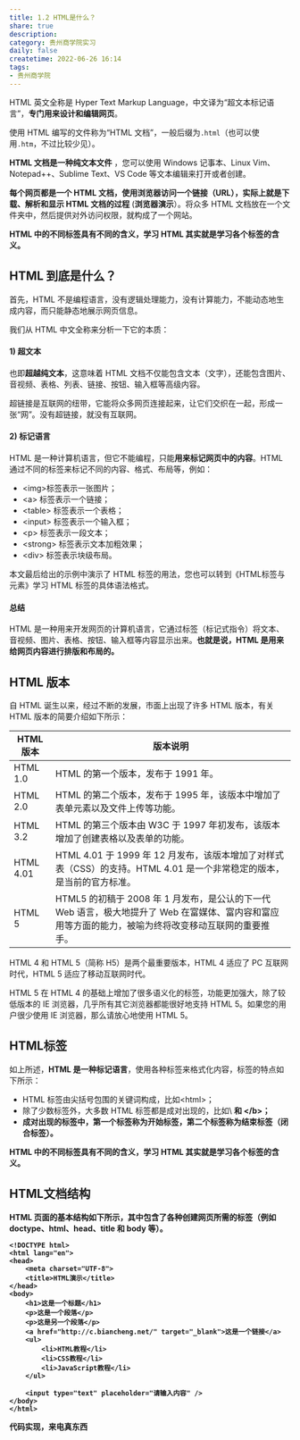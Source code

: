 ```yaml
---
title: 1.2 HTML是什么？
share: true
description:  
category: 贵州商学院实习
daily: false
createtime: 2022-06-26 16:14
tags:
- 贵州商学院
---
```


HTML 英文全称是 Hyper Text Markup Language，中文译为“超文本标记语言”，**专门用来设计和编辑网页**。

使用 HTML 编写的文件称为“HTML 文档”，一般后缀为`.html`（也可以使用`.htm`，不过比较少见）。

**HTML 文档是一种纯文本文件** ，您可以使用 Windows 记事本、Linux Vim、Notepad++、Sublime Text、VS Code 等文本编辑来打开或者创建。

**每个网页都是一个 HTML 文档，使用浏览器访问一个链接（URL），实际上就是下载、解析和显示 HTML 文档的过程** (**浏览器演示**）。将众多 HTML 文档放在一个文件夹中，然后提供对外访问权限，就构成了一个网站。

**HTML 中的不同标签具有不同的含义，学习 HTML 其实就是学习各个标签的含义。**


## HTML 到底是什么？

首先，HTML 不是编程语言，没有逻辑处理能力，没有计算能力，不能动态地生成内容，而只能静态地展示网页信息。

我们从 HTML 中文全称来分析一下它的本质：

#### 1) 超文本

也即**超越纯文本**，这意味着 HTML 文档不仅能包含文本（文字），还能包含图片、音视频、表格、列表、链接、按钮、输入框等高级内容。

超链接是互联网的纽带，它能将众多网页连接起来，让它们交织在一起，形成一张“网”。没有超链接，就没有互联网。

#### 2) 标记语言

HTML 是一种计算机语言，但它不能编程，只能**用来标记网页中的内容**。HTML 通过不同的标签来标记不同的内容、格式、布局等，例如：

- \<img\>标签表示一张图片；
- \<a> 标签表示一个链接；
- \<table> 标签表示一个表格；
- \<input> 标签表示一个输入框；
- \<p> 标签表示一段文本；
- \<strong> 标签表示文本加粗效果；
- \<div> 标签表示块级布局。

本文最后给出的示例中演示了 HTML 标签的用法，您也可以转到《HTML标签与元素》学习 HTML 标签的具体语法格式。

#### 总结

HTML 是一种用来开发网页的计算机语言，它通过标签（标记式指令）将文本、音视频、图片、表格、按钮、输入框等内容显示出来。**也就是说，HTML 是用来给网页内容进行排版和布局的。**

## HTML 版本

自 HTML 诞生以来，经过不断的发展，市面上出现了许多 HTML 版本，有关 HTML 版本的简要介绍如下所示：

| HTML版本 | 版本说明 |
| --- | --- |
| HTML 1.0 | HTML 的第一个版本，发布于 1991 年。 |
| HTML 2.0 | HTML 的第二个版本，发布于 1995 年，该版本中增加了表单元素以及文件上传等功能。 |
| HTML 3.2 | HTML 的第三个版本由 W3C 于 1997 年初发布，该版本增加了创建表格以及表单的功能。 |
| HTML 4.01 | HTML 4.01 于 1999 年 12 月发布，该版本增加了对样式表（CSS）的支持。HTML 4.01 是一个非常稳定的版本，是当前的官方标准。 |
| HTML 5 | HTML5 的初稿于 2008 年 1 月发布，是公认的下一代 Web 语言，极大地提升了 Web 在富媒体、富内容和富应用等方面的能力，被喻为终将改变移动互联网的重要推手。 |

HTML 4 和 HTML 5（简称 H5）是两个最重要版本，HTML 4 适应了 PC 互联网时代，HTML 5 适应了移动互联网时代。

HTML 5 在 HTML 4 的基础上增加了很多语义化的标签，功能更加强大，除了较低版本的 IE 浏览器，几乎所有其它浏览器都能很好地支持 HTML 5。如果您的用户很少使用 IE 浏览器，那么请放心地使用 HTML 5。

## HTML标签

如上所述，**HTML 是一种标记语言**，使用各种标签来格式化内容，标签的特点如下所示：

-   HTML 标签由尖括号包围的关键词构成，比如\<html>；
-   除了少数标签外，大多数 HTML 标签都是成对出现的，比如\ <b> 和 \</b>；
-   成对出现的标签中，第一个标签称为开始标签，第二个标签称为结束标签（闭合标签）。

**HTML 中的不同标签具有不同的含义，学习 HTML 其实就是学习各个标签的含义。**

## HTML文档结构

HTML 页面的基本结构如下所示，其中包含了各种创建网页所需的标签（例如 doctype、html、head、title 和 body 等）。

```
<!DOCTYPE html>
<html lang="en">
<head>
    <meta charset="UTF-8">
    <title>HTML演示</title>
</head>
<body>
    <h1>这是一个标题</h1>
    <p>这是一个段落</p>
    <p>这是另一个段落</p>
    <a href="http://c.biancheng.net/" target="_blank">这是一个链接</a>
    <ul>
        <li>HTML教程</li>
        <li>CSS教程</li>
        <li>JavaScript教程</li>
    </ul>

    <input type="text" placeholder="请输入内容" />
</body>
</html>
```

代码实现，来电真东西
